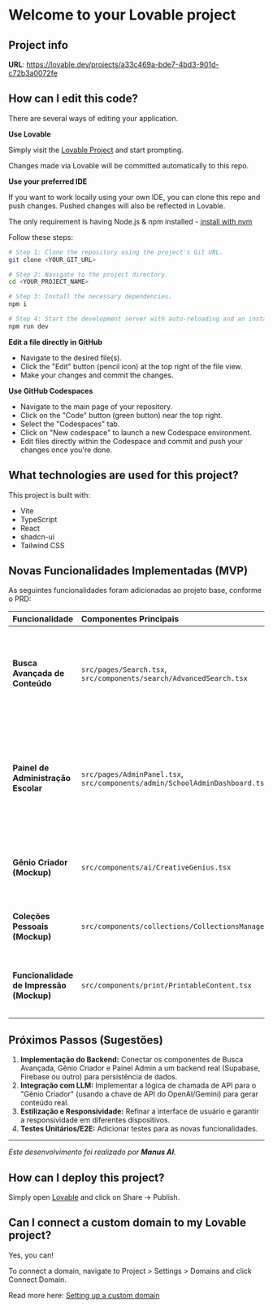# Welcome to your Lovable project

## Project info

**URL**: https://lovable.dev/projects/a33c469a-bde7-4bd3-901d-c72b3a0072fe

## How can I edit this code?

There are several ways of editing your application.

**Use Lovable**

Simply visit the [Lovable Project](https://lovable.dev/projects/a33c469a-bde7-4bd3-901d-c72b3a0072fe) and start prompting.

Changes made via Lovable will be committed automatically to this repo.

**Use your preferred IDE**

If you want to work locally using your own IDE, you can clone this repo and push changes. Pushed changes will also be reflected in Lovable.

The only requirement is having Node.js & npm installed - [install with nvm](https://github.com/nvm-sh/nvm#installing-and-updating)

Follow these steps:

```sh
# Step 1: Clone the repository using the project's Git URL.
git clone <YOUR_GIT_URL>

# Step 2: Navigate to the project directory.
cd <YOUR_PROJECT_NAME>

# Step 3: Install the necessary dependencies.
npm i

# Step 4: Start the development server with auto-reloading and an instant preview.
npm run dev
```

**Edit a file directly in GitHub**

- Navigate to the desired file(s).
- Click the "Edit" button (pencil icon) at the top right of the file view.
- Make your changes and commit the changes.

**Use GitHub Codespaces**

- Navigate to the main page of your repository.
- Click on the "Code" button (green button) near the top right.
- Select the "Codespaces" tab.
- Click on "New codespace" to launch a new Codespace environment.
- Edit files directly within the Codespace and commit and push your changes once you're done.

## What technologies are used for this project?

This project is built with:

- Vite
- TypeScript
- React
- shadcn-ui
- Tailwind CSS

## Novas Funcionalidades Implementadas (MVP)

As seguintes funcionalidades foram adicionadas ao projeto base, conforme o PRD:

| Funcionalidade | Componentes Principais | Descrição |
| :--- | :--- | :--- |
| **Busca Avançada de Conteúdo** | `src/pages/Search.tsx`, `src/components/search/AdvancedSearch.tsx` | Permite que o professor pesquise conteúdo educacional filtrando por **Código BNCC**, **Palavra-chave**, **Ano Escolar**, **Disciplina** e **Tipo de Conteúdo** (Plano de Aula, Atividade, Avaliação, Jogo, Projeto). |
| **Painel de Administração Escolar** | `src/pages/AdminPanel.tsx`, `src/components/admin/SchoolAdminDashboard.tsx` | Implementação inicial de um painel para Coordenadores/Gestores. Inclui mockups de estatísticas (Total de Professores, Conteúdo Gerado, Usuários Ativos) e a aba de **Gerenciamento de Professores** (Adicionar/Remover). |
| **Gênio Criador (Mockup)** | `src/components/ai/CreativeGenius.tsx` | Componente placeholder para a funcionalidade de geração de conteúdo por IA. Pronto para integração com o backend de LLM. |
| **Coleções Pessoais (Mockup)** | `src/components/collections/CollectionsManager.tsx` | Componente placeholder para a funcionalidade de salvar e organizar conteúdo em coleções pessoais. |
| **Funcionalidade de Impressão (Mockup)** | `src/components/print/PrintableContent.tsx` | Componente de visualização de conteúdo com botão "Imprimir", pronto para estilização de impressão (`@media print`). |

## Próximos Passos (Sugestões)

1. **Implementação do Backend:** Conectar os componentes de Busca Avançada, Gênio Criador e Painel Admin a um backend real (Supabase, Firebase ou outro) para persistência de dados.
2. **Integração com LLM:** Implementar a lógica de chamada de API para o "Gênio Criador" (usando a chave de API do OpenAI/Gemini) para gerar conteúdo real.
3. **Estilização e Responsividade:** Refinar a interface de usuário e garantir a responsividade em diferentes dispositivos.
4. **Testes Unitários/E2E:** Adicionar testes para as novas funcionalidades.

---
*Este desenvolvimento foi realizado por **Manus AI**.*

## How can I deploy this project?

Simply open [Lovable](https://lovable.dev/projects/a33c469a-bde7-4bd3-901d-c72b3a0072fe) and click on Share -> Publish.

## Can I connect a custom domain to my Lovable project?

Yes, you can!

To connect a domain, navigate to Project > Settings > Domains and click Connect Domain.

Read more here: [Setting up a custom domain](https://docs.lovable.dev/tips-tricks/custom-domain#step-by-step-guide)
